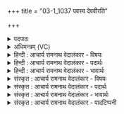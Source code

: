+++
title = "03-1_1037 पवस्व देववीरति"

+++
<details><summary>पदपाठः</summary>

प꣡व꣢꣯स्व। दे꣣ववीः꣡। दे꣣व। वीः꣢। अ꣡ति꣢꣯। प꣣वि꣡त्र꣢म्। सो꣣म। र꣡ꣳह्या꣢꣯। इ꣡न्द्र꣢꣯म्। इ꣣न्दो। वृ꣡षा꣢꣯। वि꣣श। १०३७।
</details>

<details><summary>अधिमन्त्रम् (VC)</summary>

- पवमानः सोमः
- मेधातिथिः काण्वः
- गायत्री
- षड्जः
</details>

<details><summary>हिन्दी : आचार्य रामनाथ वेदालंकार - विषयः</summary>

प्रथम ऋचा में सोम नाम द्वारा जगदीश्वर से प्रार्थना की गयी है।
</details>

<details><summary>हिन्दी : आचार्य रामनाथ वेदालंकार - पदार्थः</summary>

पदार्थान्वय -  हे (सोम) रस के भण्डार जगदीश्वर ! (देववीः) सदाचारी विद्वानों को प्राप्त होनेवाले आप (रंह्या) वेग से (पवित्रम् अति) पवित्र हृदय-रूप छन्नी को पार करके (पवस्व) अन्तरात्मा में परिस्रुत होओ। हे (इन्दो) रस से आर्द्र करनेवाले जगत्पति ! (वृषा) आनन्द की वर्षा करनेवाले आप (इन्द्रम्) जीवात्मा में (विश) प्रवेश करो ॥१॥
</details>

<details><summary>हिन्दी : आचार्य रामनाथ वेदालंकार - भावार्थः</summary>

भावार्थ -  जैसे सोमौषधि का रस दशापवित्र नामक छन्नी के माध्यम से द्रोणकलश में पहुँचता है,वैसे ही परमेश्वर से आता हुआ आनन्दरस हृदय के माध्यम से अन्तरात्मा में पहुँचता है ॥१॥
</details>

<details><summary>संस्कृत : आचार्य रामनाथ वेदालंकार - विषयः</summary>

तत्रादौ सोमनाम्ना जगदीश्वरं प्रार्थयते।
</details>

<details><summary>संस्कृत : आचार्य रामनाथ वेदालंकार - पदार्थः</summary>

पदार्थान्वय -  हे (सोम) रसागार जगदीश्वर ! (देववीः) देवान् सदाचारिणो विदुषः वेति प्राप्नोतीति देववीः,तादृशस्त्वम् (रंह्या) वेगेन (पवित्रम् अति) परिपूतं हृदयरूपं दशापवित्रम् अतिक्रम्य (पवस्व) अन्तरात्मनि परिस्रव। हे (इन्दो) रसेन क्लेदक जगत्पते ! (वृषा) आनन्दवर्षकः त्वम् (इन्द्रम्) जीवात्मानम् (विश) प्रविश ॥१॥
</details>

<details><summary>संस्कृत : आचार्य रामनाथ वेदालंकार - भावार्थः</summary>

भावार्थ -  यथा सोमौषधिरसो दशापवित्रमाध्यमेन द्रोणकलशमुपतिष्ठते तथैव परमेश्वरादागच्छन्नानन्दरसो हृदयमाध्यमेनान्तरात्मानमुपतिष्ठते ॥१॥
</details>

<details><summary>संस्कृत : आचार्य रामनाथ वेदालंकार - पादटिप्पनी</summary>

टिप्पनी -   १. ऋ० ९।२।१।
</details>